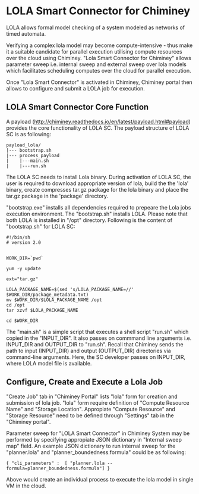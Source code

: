 LOLA Smart Connector for Chiminey
==================================
LOLA allows formal model checking of a system modeled as networks of timed automata. 

Verifying a complex lola model may become compute-intensive - thus make it a suitable candidate for parallel execution utilising compute resources over the cloud using Chiminey. "Lola Smart Connector for Chiminey" allows parameter sweep i.e. internal sweep and external sweep over lola  models which facilitates scheduling computes over the cloud for parallel execution.

Once "Lola Smart Connector" is activated in Chiminey, Chiminey portal then allows to configure and submit a LOLA job for execution.

LOLA Smart Connector Core Function
-----------------------------------
A payload (http://chiminey.readthedocs.io/en/latest/payload.html#payload) provides the core functionality of LOLA SC. The payload structure of LOLA SC is as following:

```
payload_lola/
|--- bootstrap.sh
|--- process_payload
|    |---main.sh
|    |---run.sh
```
The LOLA SC needs to install Lola binary. During activation of LOLA SC, the user is required to download appropriate version of lola, build the the 'lola' binary, create compresses tar.gz package for the lola binary  and place the tar.gz package in the 'package' directory.

"bootstrap.exe" installs all dependencies required to prepeare the Lola jobs execution environment. The "bootstrap.sh" installs LOLA. Please note that both LOLA is installed in "/opt" directory. Following is the content of "bootstrap.sh" for LOLA SC:    

```
#!/bin/sh
# version 2.0


WORK_DIR=`pwd`

yum -y update

ext="tar.gz"

LOLA_PACKAGE_NAME=$(sed 's/LOLA_PACKAGE_NAME=//' $WORK_DIR/package_metadata.txt)  
mv $WORK_DIR/$LOLA_PACKAGE_NAME /opt
cd /opt
tar xzvf $LOLA_PACKAGE_NAME

cd $WORK_DIR
```

The "main.sh" is a simple script that executes a shell script "run.sh" which copied in the "INPUT_DIR". It also passes on commmand line arguments i.e. INPUT_DIR and OUTPUT_DIR to "run.sh". Recall that Chiminey sends the path to input (INPUT_DIR) and output (OUTPUT_DIR) directories via command-line arguments<payload>. Here, the SC developer passes on INPUT_DIR, where LOLA model file is available.

Configure, Create and Execute a Lola Job
------------------------------------------
"Create Job" tab in "Chiminey Portal" lists "lola" form for creation and submission of lola job. "lola" form require definition of "Compute Resource Name" and "Storage Location". Appropiate "Compute Resource" and "Storage Resource" need to be defined  through "Settings" tab in the "Chiminey portal".

Parameter sweep for "LOLA Smart Connector" in Chiminey System may be performed by specifying appropiate JSON dictionary in "Internal sweep map" field. An example JSON dictionary to run internal sweep for the "planner.lola" and  "planner_boundedness.formula" could be as following:

```
{ "cli_parameters" :  [ "planner.lola --formula=planner_boundedness.formula"] }
``` 
Above would create an individual process to execute the lola model in  single VM in the cloud. 
